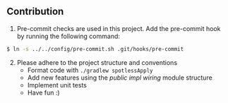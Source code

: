 ## Contribution

1. Pre-commit checks are used in this project. Add the pre-commit hook by running the following
   command:

```bash
$ ln -s ../../config/pre-commit.sh .git/hooks/pre-commit
```

2. Please adhere to the project structure and conventions
   * Format code with `./gradlew spotlessApply`
   * Add new features using the _public impl wiring_ module structure
   * Implement unit tests
   * Have fun :)
